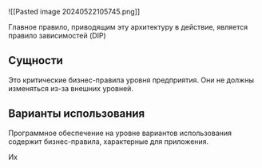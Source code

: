 
![[Pasted image 20240522105745.png]]

Главное правило, приводящим эту архитектуру в действие, является правило зависимостей (DIP)

## Сущности
Это критические бизнес-правила уровня предприятия. Они не должны изменяться из-за внешних уровней.

## Варианты использования
Программное обеспечение на уровне вариантов использования содержит бизнес-правила, характерные для приложения. 

Их 
